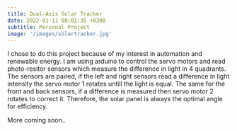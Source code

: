 ```yaml
---
title: Dual-Axis Solar Tracker
date: 2022-01-11 08:01:35 +0300
subtitle: Personal Project
image: '/images/solartracker.jpg'
---
```


I chose to do this project because of my interest in automation and renewable energy. I am using arduino to control the servo motors and read photo-resitor sensors which measure the difference in light in 4 quadrants. The sensors are paired, if the left and right sensors read a difference in light intensity the servo motor 1 rotates untill the light is equal. The same for the front and back sensors, if a difference is measured then servo motor 2 rotates to correct it. Therefore, the solar panel is always the optimal angle for efficiency. 

More coming soon..
